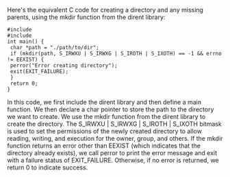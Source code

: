 Here's the equivalent C code for creating a directory and any missing parents, using the mkdir function from the dirent library:
```
#include 
#include 
int main() {
 char *path = "./path/to/dir";
 if (mkdir(path, S_IRWXU | S_IRWXG | S_IROTH | S_IXOTH) == -1 && errno != EEXIST) {
 perror("Error creating directory");
 exit(EXIT_FAILURE);
 }
 return 0;
}
```
In this code, we first include the dirent library and then define a main function. We then declare a char pointer to store the path to the directory we want to create. We use the mkdir function from the dirent library to create the directory. The S_IRWXU | S_IRWXG | S_IROTH | S_IXOTH bitmask is used to set the permissions of the newly created directory to allow reading, writing, and execution for the owner, group, and others.
If the mkdir function returns an error other than EEXIST (which indicates that the directory already exists), we call perror to print the error message and exit with a failure status of EXIT_FAILURE. Otherwise, if no error is returned, we return 0 to indicate success.

